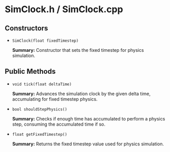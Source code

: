 # SimClock.h / SimClock.cpp

## Constructors

- `SimClock(float fixedTimestep)`

  **Summary:** Constructor that sets the fixed timestep for physics simulation.

## Public Methods

- `void tick(float deltaTime)`

  **Summary:** Advances the simulation clock by the given delta time, accumulating for fixed timestep physics.

- `bool shouldStepPhysics()`

  **Summary:** Checks if enough time has accumulated to perform a physics step, consuming the accumulated time if so.

- `float getFixedTimestep()`

  **Summary:** Returns the fixed timestep value used for physics simulation.
